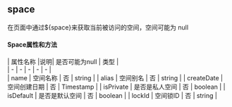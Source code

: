 ## space

在页面中通过${space}来获取当前被访问的空间，空间可能为 null

#### Space属性和方法
|  属性名称  |说明| 是否可能为null   | 类型  |    
|  -  |  -  |  -  |  -  |  -  |      
|  name  |  空间名称  |  否  | string   | 
|  alias  |  空间别名  |  否  | string   | 
|  createDate  |  空间创建日期  |  否  | Timestamp   | 
|  isPrivate  |  是否是私人空间  |  否  | boolean   | 
|  isDefault  |  是否是默认空间  |  否  | boolean   | 
|  lockId  |  空间锁ID  |  否  | string   | 
